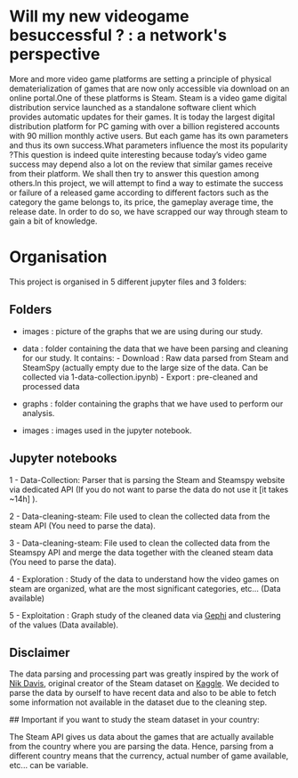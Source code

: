# Will my new videogame besuccessful ? : a network's perspective

More and more video game platforms are setting a principle of physical dematerialization of games that are now only accessible via download on an online portal.One of these platforms is Steam.  Steam is a video game digital distribution service launched as a standalone software client which provides automatic updates for their games.  It is today the largest digital distribution platform for PC gaming with over a billion registered accounts with 90 million monthly active users.  But each game has its own parameters and thus its own success.What  parameters  influence  the  most  its  popularity  ?This question is indeed quite interesting because today’s video game success may depend also a lot on the review that similar games receive from their platform.  We shall then try to answer this question among others.In this project, we will attempt to find a way to estimate the success or failure of a released game according to different factors such as the category the game belongs to, its price, the gameplay average time, the release date.  In order to do so, we have scrapped our way through steam to gain a bit of knowledge.

# Organisation

This project is organised in 5 different jupyter files and 3 folders:

## Folders

- images : picture of the graphs that we are using during our study.

- data : folder containing the data that we have been parsing and cleaning for our study. It contains:
        - Download : Raw data parsed from Steam and SteamSpy (actually empty due to the large size of the data. Can be collected via 1-data-collection.ipynb)
        - Export : pre-cleaned and processed data

- graphs : folder containing the graphs that we have used to perform our analysis.

- images : images used in the jupyter notebook.


## Jupyter notebooks

1 - Data-Collection: Parser that is parsing the Steam and Steamspy website via dedicated API (If you do not want to parse the data do not use it [it takes ~14h] ). 

2 - Data-cleaning-steam: File used to clean the collected data from the steam API (You need to parse the data).

3 - Data-cleaning-steam: File used to clean the collected data from the Steamspy API and merge the data together with the cleaned steam data (You need to parse the data).

4 - Exploration : Study of the data to understand how the video games on steam are organized, what are the most significant categories, etc... (Data available)

5 - Exploitation : Graph study of the cleaned data via [Gephi](https://gephi.org/) and clustering of the values (Data available).


## Disclaimer

 The data parsing and processing part was greatly inspired by the work of [Nik Davis](https://nik-davis.github.io/posts/2019/steam-data-collection/), original creator of the Steam dataset on [Kaggle](https://www.kaggle.com/nikdavis/steam-store-games). We decided to parse the data by ourself to have recent data and also to be able to fetch some information not available in the dataset due to the cleaning step.

## Important if you want to study the steam dataset in your country:

The Steam API gives us data about the games that are actually available from the country where you are parsing the data. Hence, parsing from a different country means that the currency, actual number of game available, etc... can be variable. 
